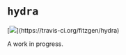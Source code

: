 # `hydra`

[![]("https://travis-ci.org/fitzgen/hydra.svg?branch=master")](https://travis-ci.org/fitzgen/hydra)

A work in progress.
